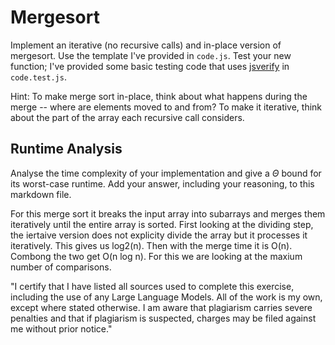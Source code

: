# Mergesort

Implement an iterative (no recursive calls) and in-place version of mergesort.
Use the template I've provided in `code.js`. Test your new function; I've
provided some basic testing code that uses
[jsverify](https://jsverify.github.io/) in `code.test.js`.

Hint: To make merge sort in-place, think about what happens during the merge --
where are elements moved to and from? To make it iterative, think about the
part of the array each recursive call considers.

## Runtime Analysis

Analyse the time complexity of your implementation and give a $\Theta$ bound for
its worst-case runtime. Add your answer, including your reasoning, to this
markdown file.


For this merge sort it breaks the input array into subarrays and merges them iteratively until the entire array is sorted.
First looking at the dividing step, the iertaive version does not explicity divide the array but it processes it iteratively. 
This gives us log2(n). Then with the merge time it is O(n). Combong the two get O(n log n). For this we are looking at the 
maxium number of comparisons. 

"I certify that I have listed all sources used to complete this exercise, including the use of any Large Language Models. All of the work is my own, except where stated otherwise. I am aware that plagiarism carries severe penalties and that if plagiarism is suspected, charges may be filed against me without prior notice."
